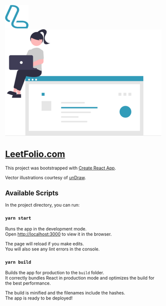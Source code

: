 <img src="https://github.com/JoHoop/leetfolio/blob/main/src/illustrations/leetfolio.svg" alt="LeetFolio Logo" width="75" height="75">

<img src="https://github.com/JoHoop/leetfolio/blob/main/src/illustrations/onlineResume.svg" alt="Resume Illustration">

# [LeetFolio.com](https://leetfolio.com)

This project was bootstrapped with [Create React App](https://github.com/facebook/create-react-app).

Vector illustrations courtesy of [unDraw](https://undraw.co).

## Available Scripts

In the project directory, you can run:

### `yarn start`

Runs the app in the development mode.\
Open [http://localhost:3000](http://localhost:3000) to view it in the browser.

The page will reload if you make edits.\
You will also see any lint errors in the console.

### `yarn build`

Builds the app for production to the `build` folder.\
It correctly bundles React in production mode and optimizes the build for the best performance.

The build is minified and the filenames include the hashes.\
The app is ready to be deployed!
